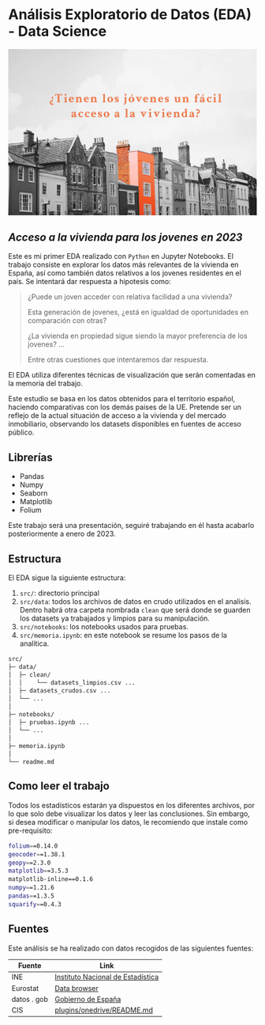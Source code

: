 # Análisis Exploratorio de Datos (EDA) - Data Science

![img](src/assets/Fondo.png)

## _Acceso a la vivienda para los jovenes en 2023_



Este es mi primer EDA realizado con `Python` en Jupyter Notebooks. El trabajo consiste en explorar los datos más relevantes de la vivienda en España, así como también datos relativos a los jovenes residentes en el país. Se intentará dar respuesta a hipotesis como:
> ¿Puede un joven acceder con relativa facilidad a una vivienda?
> 
> Esta generación de jovenes, ¿está en igualdad de oportunidades en comparación con otras?
> 
> ¿La vivienda en propiedad sigue siendo la mayor preferencia de los jovenes? ...
> 
> Entre otras cuestiones que intentaremos dar respuesta.

El EDA utiliza diferentes técnicas de visualización que serán comentadas en la memoria del trabajo.

Este estudio se basa en los datos obtenidos para el territorio español, haciendo comparativas con los demás paises de la UE.
Pretende ser un reflejo de la actual situación de acceso a la vivienda y del mercado inmobiliario, observando los datasets disponibles en fuentes de acceso público.




## Librerías

- Pandas
- Numpy
- Seaborn 
- Matplotlib 
- Folium


Este trabajo será una presentación, seguiré trabajando en él hasta acabarlo posteriormente a enero de 2023.


## Estructura

El EDA sigue la siguiente estructura:

1. `src/`: directorio principal
2. `src/data`: todos los archivos de datos en crudo utilizados en el analisis. Dentro habrá otra carpeta nombrada `clean` que será donde se guarden los datasets ya trabajados y limpios para su manipulación.
3. `src/notebooks`: los notebooks usados para pruebas.
4. `src/memoria.ipynb`: en este notebook se resume los pasos de la analítica.

```
src/
├─ data/
│  ├─ clean/
│  │ 	└── datasets_limpios.csv ...
│  ├─ datasets_crudos.csv ...
│  └── ...
│  
├─ notebooks/
│  ├─ pruebas.ipynb ...
│  └── ...
│
├─ memoria.ipynb
│
└── readme.md
```

## Como leer el trabajo

Todos los estadísticos estarán ya dispuestos en los diferentes archivos, por lo que solo debe visualizar los datos y leer las conclusiones.
Sin embargo, si desea modificar o manipular los datos, le recomiendo que instale como pre-requisito: 




```sh
folium==0.14.0
geocoder==1.38.1
geopy==2.3.0
matplotlib==3.5.3
matplotlib-inline==0.1.6
numpy==1.21.6
pandas==1.3.5
squarify==0.4.3
```



## Fuentes 

Este análisis se ha realizado con datos recogidos de las siguientes fuentes:

| Fuente | Link |
| ------ | ------ |
| INE | [Instituto Nacional de Estadística][INE] |
| Eurostat | [Data browser][Euro] |
| datos . gob | [Gobierno de España][gob] |
| CIS | [plugins/onedrive/README.md][CIS] |




   [INE]: <https://www.ine.es/index.htm>
   [Euro]: <https://ec.europa.eu/eurostat/en/>
   [gob]: <https://datos.gob.es/es>
   [CIS]: <https://www.cis.es>

